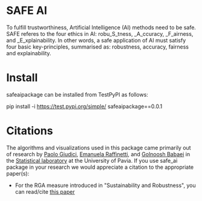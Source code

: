 # SAFE AI

To fulfill trustworthiness, Artificial Intelligence (AI) methods need to be safe. SAFE referes to the four ethics in AI: robu_S_tness, 
_A_ccuracy, _F_airness, and _E_xplainability. In other words, a safe application of AI must satisfy four basic key-principles, summarised as: 
robustness, accuracy, fairness and  explainability. 

# Install
safeaipackage can be installed from TestPyPI as follows:

pip install -i https://test.pypi.org/simple/ safeaipackage==0.0.1


# Citations
The algorithms and visualizations used in this package came primarily out of research by 
[Paolo Giudici](https://www.linkedin.com/in/paolo-giudici-60028a/), [Emanuela Raffinetti](https://www.linkedin.com/in/emanuela-raffinetti-a3980215/), 
and [Golnoosh Babaei](https://www.linkedin.com/in/golnoosh-babaei-990077187/) in the [Statistical laboratory](https://sites.google.com/unipv.it/statslab-pavia/home?authuser=0) 
at the University of Pavia. If you use safe_ai package in your research we would appreciate a citation to the appropriate paper(s):
* For the RGA measure introduced in "Sustainability and Robustness", you can read/cite [this paper](https://link.springer.com/article/10.1007/s11135-023-01613-y)
